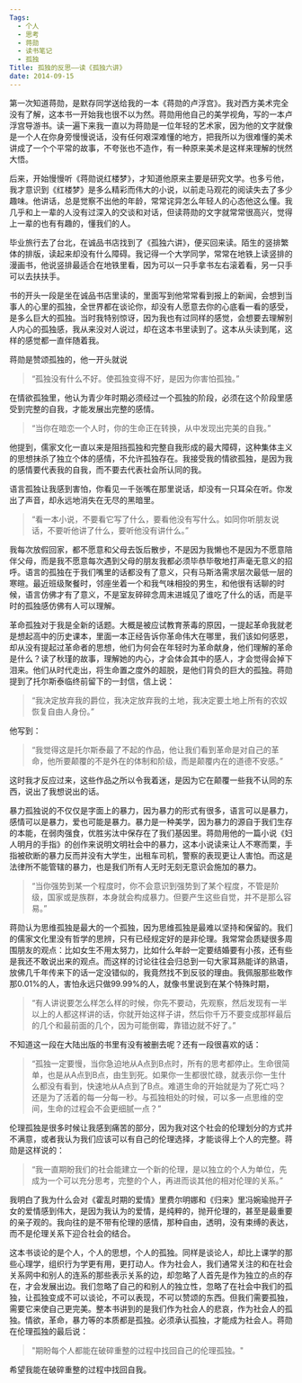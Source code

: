 ```yaml
---
Tags:
  - 个人
  - 思考
  - 蒋勋
  - 读书笔记
  - 孤独
Title: 孤独的反思——读《孤独六讲》
date: 2014-09-15
---
```




第一次知道蒋勋，是默存同学送给我的一本《蒋勋的卢浮宫》。我对西方美术完全没有了解，这本书一开始我也很不以为然。蒋勋用他自己的美学视角，写的一本卢浮宫导游书。读一遍下来我一直以为蒋勋是一位年轻的艺术家，因为他的文字就像是一个人在你身旁慢慢说话，没有任何艰深难懂的地方，把我所以为很难懂的美术讲成了一个个平常的故事，不夸张也不造作，有一种原来美术是这样来理解的恍然大悟。

后来，开始慢慢听《蒋勋说红楼梦》，才知道他原来主要是研究文学。也多亏他，我才意识到《红楼梦》是多么精彩而伟大的小说，以前走马观花的阅读失去了多少趣味。<!--more-->他讲话，总是觉察不出他的年龄，常常诧异怎么年轻人的心态他这么懂。我几乎和上一辈的人没有过深入的交谈和对话，但读蒋勋的文字就常常很高兴，觉得上一辈的也有有趣的，懂我们的人。

毕业旅行去了台北，在诚品书店找到了《孤独六讲》，便买回来读。陌生的竖排繁体的排版，读起来却没有什么障碍。我记得一个大学同学，常常在地铁上读竖排的漫画书，他说竖排最适合在地铁里看，因为可以一只手拿书左右滚着看，另一只手可以去扶扶手。

书的开头一段是坐在诚品书店里读的，里面写到他常常看到报上的新闻，会想到当事人的心里的孤独，全世界都在谈论你，却没有人愿意去你的心底看一看的感受，是多么巨大的孤独。当时我特别惊讶，因为我也有过同样的感觉，会想要去理解别人内心的孤独感，我从来没对人说过，却在这本书里读到了。这本从头读到尾，这样的感觉都一直伴随着我。

蒋勋是赞颂孤独的，他一开头就说

> “孤独没有什么不好。使孤独变得不好，是因为你害怕孤独。”

在情欲孤独里，他认为青少年时期必须经过一个孤独的阶段，必须在这个阶段里感受到完整的自我，才能发展出完整的感情。

> “当你在暗恋一个人时，你的生命正在转换，从中发现出完美的自我。”

他提到，儒家文化一直以来是阻挡孤独和完整自我形成的最大障碍，这种集体主义的思想抹杀了独立个体的感情，不允许孤独存在。我接受我的情欲孤独，是因为我的感情要代表我的自我，而不要去代表社会所认同的我。

语言孤独让我感到害怕，你看见一千张嘴在那里说话，却没有一只耳朵在听。你发出了声音，却永远地消失在无尽的黑暗里。

> “看一本小说，不要看它写了什么，要看他没有写什么。如同你听朋友说话，不要听他讲了什么，要听他没有讲什么。”

我每次放假回家，都不愿意和父母去饭后散步，不是因为我懒也不是因为不愿意陪伴父母，而是我不愿意每次遇到父母的朋友我都必须毕恭毕敬地打声毫无意义的招呼。语言的孤独在于我们嘴里的话都没有了意义，只有马斯洛需求层次最低一层的寒暄。最近班级聚餐时，邻座坐着一个和我气味相投的男生，和他很有话聊的时候，语言仿佛才有了意义，不是室友碎碎念周末进城见了谁吃了什么的话，而是平时的孤独感仿佛有人可以理解。

革命孤独对于我是全新的话题。大概是被应试教育荼毒的原因，一提起革命我就老是想起高中的历史课本，里面一本正经告诉你革命伟大在哪里，我们该如何感恩，却从没有提起过革命者的思想，他们为何会在年轻时为革命献身，他们理解的革命是什么？读了秋瑾的故事，理解她的内心，才会体会其中的感人，才会觉得会掉下泪来。他们从时代走出，将生命置之度外的超脱，是他们背负的巨大的孤独。蒋勋提到了托尔斯泰临终前留下的一封信，信上说：

> “我决定放弃我的爵位，我决定放弃我的土地，我决定要土地上所有的农奴恢复自由人身份。”

他写到：

> “我觉得这是托尔斯泰最了不起的作品，他让我们看到革命是对自己的革命，他所要颠覆的不是外在的体制和阶级，而是颠覆内在的道德不安感。”

这时我才反应过来，这些作品之所以令我着迷，是因为它在颠覆一些我不认同的东西，说出了我想说出的话。

暴力孤独说的不仅仅是字面上的暴力，因为暴力的形式有很多，语言可以是暴力，感情可以是暴力，爱也可能是暴力。暴力是一种美学，因为暴力的源自于我们生存的本能，在弱肉强食，优胜劣汰中保存在了我们基因里。蒋勋用他的一篇小说《妇人明月的手指》的创作来说明文明社会中的暴力，这本小说读来让人不寒而栗，手指被砍断的暴力反而并没有大学生，出租车司机，警察的表现更让人害怕。而这是法律所不能管辖的暴力，也是我们所有人无时无刻无意识会施加的暴力。

> “当你强势到某一个程度时，你不会意识到强势到了某个程度，不管是阶级，国家或是族群，本身就会构成暴力。但要产生这些自觉，并不是那么容易。”

蒋勋认为思维孤独是最大的一个孤独，因为思维孤独是最难以坚持和保留的。我们的儒家文化里没有哲学的思辨，只有已经规定好的是非伦理。我常常会质疑很多周围朋友的观点：比如女生不用太努力，比如什么年龄一定要结婚要有小孩，还有些是我还不敢说出来的观点。而这样的讨论往往会归总到一句大家耳熟能详的熟语，放佛几千年传来下的话一定没错似的，我竟然找不到反驳的理由。我佩服那些敢作那0.01%的人，害怕永远只做99.99%的人，就像书里说到在某个特殊时期，

> “有人讲说要怎么样怎么样的时候，你先不要动，先观察，然后发现有一半以上的人都这样讲的话，你就开始这样子讲，然后你千万不要变成那样最后的几个和最前面的几个，因为可能倒霉，靠错边就不好了。”

不知道这一段在大陆出版的书里有没有被删去呢？还有一段很喜欢的话：

> “孤独一定要慢，当你急迫地从A点到B点时，所有的思考都停止。生命很简单，也是从A点到B点，由生到死。如果你一生都很忙碌，就表示你一生什么都没有看到，快速地从A点到了B点。难道生命的开始就是为了死亡吗？还是为了活着的每一分每一秒。与孤独相处的时候，可以多一点思维的空间，生命的过程会不会更细腻一点？”

伦理孤独是很多时候让我感到痛苦的部分，因为我对这个社会的伦理划分的方式并不满意，或者我认为我们应该可以有自己的伦理选择，才能谈得上个人的完整。蒋勋是这样说的：

> “我一直期盼我们的社会能建立一个新的伦理，是以独立的个人为单位，先成为一个可以充分思考，完整的个人，再进而谈其他的相对伦理的关系。”

我明白了我为什么会对《霍乱时期的爱情》里费尔明娜和《归来》里冯婉瑜抛开子女的爱情感到伟大，是因为我认为的爱情，是纯粹的，抛开伦理的，甚至是最重要的亲子观的。我向往的是不带有伦理的感情，那种自由，透明，没有束缚的表达，而不是伦理关系下迎合社会的结合。

这本书谈论的是个人，个人的思想，个人的孤独。同样是谈论人，却比上课学的那些心理学，组织行为学更有用，更打动人。作为社会人，我们通常关注的和在社会关系网中和别人的连系的那些表示关系的边，却忽略了人首先是作为独立的点的存在，才会发展出边。我们忽略了自己的和别人的独立性，忽略了在社会中我们的孤独，让孤独变成不可以谈论，不可以表现，不可以赞颂的东西。但我们需要孤独，需要它来使自己更完美。整本书讲到的是我们作为社会人的悲哀，作为社会人的孤独。情欲，革命，暴力等的本质都是孤独。必须承认孤独，才能成为社会人。蒋勋在伦理孤独的最后说：

> "期盼每个人都能在破碎重整的过程中找回自己的伦理孤独。"

希望我能在破碎重整的过程中找回自我。